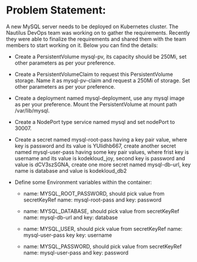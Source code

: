 # **Problem Statement:**

A new MySQL server needs to be deployed on Kubernetes cluster. The Nautilus DevOps team was working on to gather the requirements. Recently they were able to finalize the requirements and shared them with the team members to start working on it. Below you can find the details:



- Create a PersistentVolume mysql-pv, its capacity should be 250Mi, set other parameters as per your preference.


- Create a PersistentVolumeClaim to request this PersistentVolume storage. Name it as mysql-pv-claim and request a 250Mi of storage. Set other parameters as per your preference.


- Create a deployment named mysql-deployment, use any mysql image as per your preference. Mount the PersistentVolume at mount path /var/lib/mysql.


- Create a NodePort type service named mysql and set nodePort to 30007.


- Create a secret named mysql-root-pass having a key pair value, where key is password and its value is YUIidhb667, create another secret named mysql-user-pass having some key pair values, where frist key is username and its value is kodekloud_joy, second key is password and value is dCV3szSGNA, create one more secret named mysql-db-url, key name is database and value is kodekloud_db2


- Define some Environment variables within the container:


    - name: MYSQL_ROOT_PASSWORD, should pick value from secretKeyRef name: mysql-root-pass and key: password


    - name: MYSQL_DATABASE, should pick value from secretKeyRef name: mysql-db-url and key: database


    - name: MYSQL_USER, should pick value from secretKeyRef name: mysql-user-pass key key: username


    - name: MYSQL_PASSWORD, should pick value from secretKeyRef name: mysql-user-pass and key: password